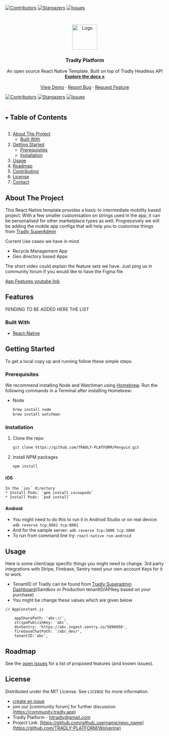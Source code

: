  [![Contributors][contributors-shield]][contributors-url]
[![Stargazers][stars-shield]][stars-url]
[![Issues][issues-shield]][issues-url]
  



<!-- PROJECT LOGO -->
<br />
<p align="center">
    <a href="https://github.com/TRADLY-PLATFORM/Wolverine">
    <img src="https://avatars.githubusercontent.com/u/64465296?s=200&v=4" alt="Logo" width="80" height="80">
  </a>
 
  <h3 align="center">Tradly Platform</h3>
 
 <p align="center">
     An open source React Native Template. Built on top of Tradly Headless API
    <br />
    <a href="https://portal.tradly.app/docs/introduction"><strong>Explore the docs »</strong></a>
    <br />
    <br />
    <a href="https://portal.tradly.app/react-native">View Demo</a>
    ·
    <a href="https://github.com/TRADLY-PLATFORM/Wolverine/issues">Report Bug</a>
    ·
    <a href="https://github.com/TRADLY-PLATFORM/Wolverine/issues">Request Feature</a>
  </p>
</p>

 [![Contributors][contributors-shield]][contributors-url]
[![Stargazers][stars-shield]][stars-url]
[![Issues][issues-shield]][issues-url]
  
  <!-- TABLE OF CONTENTS -->
<details open="open">
  <summary><h2 style="display: inline-block">Table of Contents</h2></summary>
  <ol>
    <li>
      <a href="#about-the-project">About The Project</a>
      <ul>
        <li><a href="#built-with">Built With</a></li>
      </ul>
    </li>
    <li>
      <a href="#getting-started">Getting Started</a>
      <ul>
        <li><a href="#prerequisites">Prerequisites</a></li>
        <li><a href="#installation">Installation</a></li>
      </ul>
    </li>
    <li><a href="#usage">Usage</a></li>
    <li><a href="#roadmap">Roadmap</a></li>
    <li><a href="#contributing">Contributing</a></li>
    <li><a href="#license">License</a></li>
    <li><a href="#contact">Contact</a></li>
    <!-- <li><a href="#acknowledgements">Acknowledgements</a></li> -->
  </ol>
</details>



<!-- ABOUT THE PROJECT -->
## About The Project
This React Native template provides a basic to intermediate mobility based project. With a few smaller customisation on strings used in the app, it can be personalised for other marketplace types as well. Progressively we will be adding the mobile app configs that will help you to customise things from [Tradly SuperAdmin](https://auth.sandbox.tradly.app/register)

Current Use cases we have in mind
- Recycle Management App 
- Geo directory based Apps 

The short video could explain the feature sets we have. Just ping us in community forum if you would like to have the Figma file

[App Features youtube link](https://www.youtube.com/watch?v=G6efOFbjV9E)



<!-- [![Product Name Screen Shot][product-screenshot]](https://example.com) -->
 
 ## Features
 PENDING TO BE ADDED HERE THE LIST

### Built With

* [React-Native](https://reactnative.dev)
 

<!-- GETTING STARTED -->
## Getting Started

To get a local copy up and running follow these simple steps.

### Prerequisites

We recommend installing Node and Watchman using [Homebrew](https://brew.sh). Run the following commands in a Terminal after installing Homebrew:
* Node
  ```sh
  brew install node
  brew install watchman
  ```

### Installation

1. Clone the repo
   ```sh
   git clone https://github.com/TRADLY-PLATFORM/Penguin.git
   ```
2. Install NPM packages
   ```sh
   npm install
   ```
#### iOS
    In the `ios` directory
    * Install Pods: `gem install cocoapods`
    * Install Pods: `pod install`
 
#### Android

* You might need to do this to run it in Android Studio or on real device: `adb reverse tcp:8081 tcp:8081`
* And for the sample server: `adb reverse tcp:3000 tcp:3000`
* To run from command line try: `react-native run-android`



<!-- USAGE EXAMPLES -->
## Usage
Here is some client/app specific things you might need to change. 3rd party integrations with Stripe, Firebase, Sentry need your own account Keys for it to work. 
- TenantID of Tradly can be found from [Tradly Superadmin Dashboard](https://superadmin.sandbox.tradly.app)(Sandbox or Production tenantID/APIkey based on your purchase)
- You might be change these values which are given below

```tsx
// AppConstant.js

    appSharePath: 'abc://',
    stripePublishKey: 'abc',
    dsnSentry: 'https://abc.ingest.sentry.io/5896058',
    firebaseChatPath: '/abc_dev/',
    tenantID:'abc',
```


<!-- ROADMAP -->
## Roadmap
See the [open issues](https://github.com/TRADLY-PLATFORM/Penguin/issues) for a list of proposed features (and known issues).



<!-- LICENSE -->
## License

Distributed under the MIT License. See `LICENSE` for more information.



<!-- CONTACT -->
- [create an issue](https://github.com/TRADLY-PLATFORM/Wolverine/issues)
- join our [community forum] for further discussion (https://community.tradly.app)
- Tradly Platform   -  hitradly@gmail.com
- Project Link: [https://github.com/github_username/repo_name](https://github.com/TRADLY-PLATFORM/Wolverine)



<!-- ACKNOWLEDGEMENTS -->
<!-- ## Acknowledgements

* []()
* []()
* []()
 -->




<!-- MARKDOWN LINKS & IMAGES -->
<!-- https://www.markdownguide.org/basic-syntax/#reference-style-links -->
[contributors-shield]: https://img.shields.io/github/contributors/TRADLY-PLATFORM/Penguin 
[contributors-url]: https://github.com/TRADLY-PLATFORM/Penguin/graphs/contributors
[forks-shield]: https://img.shields.io/github/forks/TRADLY-PLATFORM/Penguin
[forks-url]: https://github.com/TRADLY-PLATFORM/Penguin/network/members
[stars-shield]: https://img.shields.io/github/stars/TRADLY-PLATFORM/Penguin
[stars-url]: https://github.com/TRADLY-PLATFORM/Penguin/stargazers
[issues-shield]: https://img.shields.io/github/issues/TRADLY-PLATFORM/Penguin
[issues-url]: https://github.com/TRADLY-PLATFORM/Penguin/issues
[license-shield]: https://img.shields.io/github/license/TRADLY-PLATFORM/repo.svg?style=for-the-badge
[license-url]: https://github.com/TRADLY-PLATFORM/Penguin/blob/master/LICENSE.txt
[linkedin-shield]: https://img.shields.io/badge/-LinkedIn-black.svg?style=for-the-badge&logo=linkedin&colorB=555
[linkedin-url]: https://linkedin.com/in/github_username
